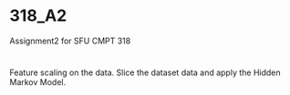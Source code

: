 # 318_A2
Assignment2 for SFU CMPT 318 
#
Feature scaling on the data. Slice the dataset data and apply the Hidden Markov Model.

